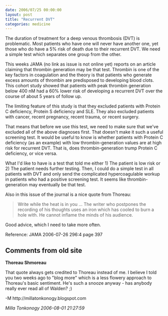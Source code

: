 ```yaml
---
date: 2006/07/25 00:00:00
layout: post
title: "Recurrent DVT"
categories: medicine
---
```


The duration of treatment for a deep venous thrombosis (DVT) is problematic. Most patients who have one will never have another one, yet those who do have a 5% risk of death due to their recurrent DVT. We need a simple test which separates one group from the other.

This weeks JAMA (no link as issue is not online yet) reports on an article claiming that thrombin generation may be that test. Thrombin is one of the key factors in coagulation and the theory is that patients who generate excess amounts of thrombin are predisposed to developing blood clots. This cohort study showed that patients with peak thrombin generation below 400 nM had a 60% lower risk of developing a recurrent DVT over the course of about 5 years of follow up.

The limiting feature of this study is that they excluded patients with Protein C deficiency, Protein S deficiency and SLE. They also excluded patients with cancer, recent pregnancy, recent trauma, or recent surgery.

That means that before we use this test, we need to make sure that we've excluded all of the above diagnoses first. That doesn't make it such a useful screening test. It would be useful to know is whether patients with Protein C deficiency (as an example) with low thrombin-generation values are at high risk for recurrent DVT. That is, does thrombin-generation trump Protein C deficiency, or vice versa.

What I'd like to have is a test that told me either 1) The patient is low risk or 2) The patient needs further testing. Then, I could do a simple test in all patients with DVT and only send the complicated hypercoagulable workup in patients who had a positive screening test. It seems like thrombin-generation may eventually be that test.

Also in this issue of the journal is a nice quote from Thoreau:

> Write while the heat is in you ... The writer who postpones the recording of his thoughts uses an iron which has cooled to burn a hole with. He cannot inflame the minds of his audience.

Good advice, which I need to take more often.

Reference: JAMA 2006-07-26 296:4 page 397

<div id="comment-box">
<h2>Comments from old site</h2>

<div class="one-comment">
<p><b>Thoreau Shmoreau</b></p>
<p>
That quote always gets credited to Thoreau instead of me. I believe I
told you two weeks ago to "blog more" which is a less flowery approach
to Thoreau's basic sentiment. He's such a snooze anyway - has anybody
really ever read all of Walden? ;)
</p>
<p>
-M http://millatonkonogy.blogspot.com
</p>
<address class="signature">
<span class="author">Milla Tonkonogy</span>
<span class="date">2006-08-01 21:27:59</span>
</address>
</div>

</div>
